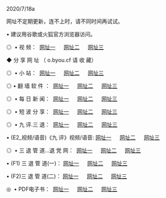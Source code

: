<p>2020/7/18a
<p>网址不定期更新，连不上时，请不同时间再试试。
<p>• 建议用谷歌或火狐官方浏览器访问。
<p>◎  • 视 频： 
<a href="http://mru.proyectolanuevatierra.com/" target="_blank">网址一</a> 　 
<a href="http://miu.proyectolanuevatierra.com/" target="_blank">网址二</a> 　 
<a href="http://mou.proyectolanuevatierra.com/b.html" target="_blank">网址三</a>  

<p> ◆ 分 享 网 址 （ o.byou.cf 请 收 藏） </p>
<p>◎   •  小 站：  
<a href="http://mru.proyectolanuevatierra.com/f.html" target="_blank">网址一</a> 　 
<a href="http://miu.proyectolanuevatierra.com/h.html" target="_blank">网址二</a> 　 
<a href="http://mou.proyectolanuevatierra.com/k/" target="_blank">网址三</a></p>
<p>◎  • 翻 墙 软 件 ：  
<a href="http://mru.proyectolanuevatierra.com/ff/" target="_blank">网址一</a> 　 
<a href="http://miu.proyectolanuevatierra.com/s/read/a1_nd.html" target="_blank">网址二</a> 　 
<a href="http://mou.proyectolanuevatierra.com/ff/index.html" target="_blank">网址三</a></p>
<p>◎   • 每 日 新 闻：  
<a href="http://mru.proyectolanuevatierra.com/day/" target="_blank">网址一</a> 　 
<a href="http://miu.proyectolanuevatierra.com/day/" target="_blank">网址二</a> 　 
<a href="http://miu.proyectolanuevatierra.com/day/index.html" target="_blank">网址三</a></p>
<p>◎   • 短 波 分 享：  
<a href="http://mru.proyectolanuevatierra.com/h/" target="_blank">网址一</a> 　 
<a href="http://miu.proyectolanuevatierra.com/h/" target="_blank">网址二</a> 　 
<a href="http://mou.proyectolanuevatierra.com/h/index.html" target="_blank">网址三</a></p>
<p>◎   • 九 评.三 退：  
<a href="http://mru.proyectolanuevatierra.com/t/" target="_blank">网址一</a> 　 
<a href="http://miu.proyectolanuevatierra.com/v2/index.html" target="_blank">网址二</a> 　 
<a href="http://mou.proyectolanuevatierra.com/tt/index.html" target="_blank">网址三</a> 　</p>
<p>  • (E2_视频/语音)《九 评》视频/语音: 
<a href="http://miu.proyectolanuevatierra.com/7738.html" target="_blank">网址一</a> 　 
<a href="http://mru.proyectolanuevatierra.com/7614.html" target="_blank">网址二</a> 　 
<a href="http://mou.proyectolanuevatierra.com/7633.html" target="_blank">网址三</a></p>
<p>◎   • 三 退 管 道...退 党 网：  
<a href="http://mru.proyectolanuevatierra.com/go/td1.html" target="_blank">网址一</a> 　 
<a href="http://miu.proyectolanuevatierra.com/go/td2.html" target="_blank">网址二</a> 　 
<a href="http://mou.proyectolanuevatierra.com/go/td3.html" target="_blank">网址三</a></p>
<p>  • (F1) 三 退 管 道(一)： 
<a href="http://mru.proyectolanuevatierra.com/dd/" target="_blank">网址一</a> 　 
<a href="http://miu.proyectolanuevatierra.com/s/read/a1_tdx.html" target="_blank">网址二</a> 　 
<a href="http://mou.proyectolanuevatierra.com/dd/" target="_blank">网址三</a></p>
<p>  • (F2)三 退 管 道(二)： 
<a href="http://miu.proyectolanuevatierra.com/d/" target="_blank">网址一</a> 　 
<a href="http://mru.proyectolanuevatierra.com/d/index.html" target="_blank">网址二</a> 　 
<a href="http://mou.proyectolanuevatierra.com/d/" target="_blank">网址三</a></p>
<p>◎   • PDF电子书：  
<a href="http://mru.proyectolanuevatierra.com/p/" target="_blank">网址一</a> 　 
<a href="http://miu.proyectolanuevatierra.com/p/index.html" target="_blank">网址二</a> 　 
<a href="http://mou.proyectolanuevatierra.com/p/" target="_blank">网址三</a></p>
